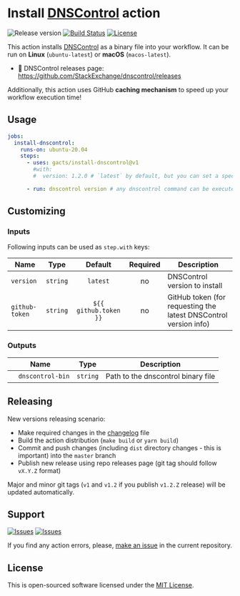 # Install [DNSControl][dnscontrol] action

![Release version][badge_release_version]
[![Build Status][badge_build]][link_build]
[![License][badge_license]][link_license]

This action installs [DNSControl][dnscontrol] as a binary file into your workflow. It can be run on **Linux** (`ubuntu-latest`) or **macOS** (`macos-latest`).

- 🚀 DNSControl releases page: <https://github.com/StackExchange/dnscontrol/releases>

Additionally, this action uses GitHub **caching mechanism** to speed up your workflow execution time!

## Usage

```yaml
jobs:
  install-dnscontrol:
    runs-on: ubuntu-20.04
    steps:
      - uses: gacts/install-dnscontrol@v1
        #with:
        #  version: 1.2.0 # `latest` by default, but you can set a specific version to install, e.g.: `3.20.0`

      - run: dnscontrol version # any dnscontrol command can be executed
```

## Customizing

### Inputs

Following inputs can be used as `step.with` keys:

| Name           |   Type   |        Default        | Required | Description                                                      |
|----------------|:--------:|:---------------------:|:--------:|------------------------------------------------------------------|
| `version`      | `string` |       `latest`        |    no    | DNSControl version to install                                    |
| `github-token` | `string` | `${{ github.token }}` |    no    | GitHub token (for requesting the latest DNSControl version info) |

### Outputs

| Name               |   Type   | Description                          |
|--------------------|:--------:|--------------------------------------|
| `  dnscontrol-bin` | `string` | Path to the   dnscontrol binary file |

## Releasing

New versions releasing scenario:

- Make required changes in the [changelog](CHANGELOG.md) file
- Build the action distribution (`make build` or `yarn build`)
- Commit and push changes (including `dist` directory changes - this is important) into the `master` branch
- Publish new release using repo releases page (git tag should follow `vX.Y.Z` format)

Major and minor git tags (`v1` and `v1.2` if you publish `v1.2.Z` release) will be updated automatically.

## Support

[![Issues][badge_issues]][link_issues]
[![Issues][badge_pulls]][link_pulls]

If you find any action errors, please, [make an issue][link_create_issue] in the current repository.

## License

This is open-sourced software licensed under the [MIT License][link_license].

[badge_build]:https://img.shields.io/github/workflow/status/gacts/install-dnscontrol/tests?maxAge=30
[badge_release_version]:https://img.shields.io/github/release/gacts/install-dnscontrol.svg?maxAge=30
[badge_license]:https://img.shields.io/github/license/gacts/install-dnscontrol.svg?longCache=true
[badge_release_date]:https://img.shields.io/github/release-date/gacts/install-dnscontrol.svg?maxAge=180
[badge_commits_since_release]:https://img.shields.io/github/commits-since/gacts/install-dnscontrol/latest.svg?maxAge=45
[badge_issues]:https://img.shields.io/github/issues/gacts/install-dnscontrol.svg?maxAge=45
[badge_pulls]:https://img.shields.io/github/issues-pr/gacts/install-dnscontrol.svg?maxAge=45

[link_build]:https://github.com/gacts/install-dnscontrol/actions
[link_license]:https://github.com/gacts/install-dnscontrol/blob/master/LICENSE
[link_issues]:https://github.com/gacts/install-dnscontrol/issues
[link_create_issue]:https://github.com/gacts/install-dnscontrol/issues/new
[link_pulls]:https://github.com/gacts/install-dnscontrol/pulls

[dnscontrol]:https://github.com/StackExchange/dnscontrol
